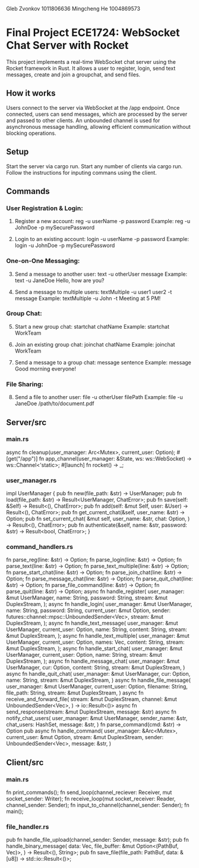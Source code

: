 Gleb Zvonkov 1011806636
Mingcheng He 1004869573

# Final Project ECE1724: WebSocket Chat Server with Rocket
This project implements a real-time WebSocket chat server using the Rocket framework in Rust.
It allows a user to register, login, send text messages, create and join a groupchat, and send files.

## How it works
Users connect to the server via WebSocket at the /app endpoint.
Once connected, users can send messages, which are processed by the server and passed to other clients.
An unbounded channel is used for asynchronous message handling, allowing efficient communication without blocking operations.

## Setup
Start the server via cargo run.
Start any number of clients via cargo run.
Follow the instructions for inputing commans using the client.

## Commands
### User Registration & Login:
1. Register a new account:
   reg -u userName -p password
   Example: reg -u JohnDoe -p mySecurePassword

2. Login to an existing account:
   login -u userName -p password
   Example: login -u JohnDoe -p mySecurePassword

### One-on-One Messaging:
3. Send a message to another user:
   text -u otherUser message
   Example: text -u JaneDoe Hello, how are you?

4. Send a message to multiple users:
   textMultiple -u user1 user2 -t message
   Example: textMultiple -u John -t Meeting at 5 PM!

### Group Chat:
5. Start a new group chat:
   startchat chatName
   Example: startchat WorkTeam

6. Join an existing group chat:
   joinchat chatName
   Example: joinchat WorkTeam

7. Send a message to a group chat:
   message sentence
   Example: message Good morning everyone!

### File Sharing:
8. Send a file to another user:
   file -u otherUser filePath
   Example: file -u JaneDoe /path/to/document.pdf


## Server/src
### main.rs
async fn cleanup(user_manager: Arc<Mutex<UserManager>>, current_user: Option<String>);
#[get("/app")]
fn app_channel(user_manager: &State<Context>, ws: ws::WebSocket) -> ws::Channel<'static>;
#[launch]
fn rocket() -> _;

### user_manager.rs
impl UserManager {
    pub fn new(file_path: &str) -> UserManager;
    pub fn load(file_path: &str) -> Result<UserManager, ChatError>;
    pub fn save(self: &Self) -> Result<(), ChatError>;
    pub fn add(self: &mut Self, user: &User) -> Result<(), ChatError>;
    pub fn get_current_chat(&self, user_name: &str) -> Option<String>;
    pub fn set_current_chat(
        &mut self,
        user_name: &str,
        chat: Option<String>,
    ) -> Result<(), ChatError>;
    pub fn authenticate(&self, name: &str, password: &str) -> Result<bool, ChatError>;
}

### command_handlers.rs
fn parse_reg(line: &str) -> Option<Command>;
fn parse_login(line: &str) -> Option<Command>;
fn parse_text(line: &str) -> Option<Command>;
fn parse_text_multiple(line: &str) -> Option<Command>;
fn parse_start_chat(line: &str) -> Option<Command>;
fn parse_join_chat(line: &str) -> Option<Command>;
fn parse_message_chat(line: &str) -> Option<Command>;
fn parse_quit_chat(line: &str) -> Option<Command>;
fn parse_file_command(line: &str) -> Option<Command>;
fn parse_quit(line: &str) -> Option<Command>;
async fn handle_register(
    user_manager: &mut UserManager,
    name: String,
    password: String,
    stream: &mut DuplexStream,
);
async fn handle_login(
    user_manager: &mut UserManager,
    name: String,
    password: String,
    current_user: &mut Option<String>,
    sender: futures::channel::mpsc::UnboundedSender<Vec<u8>>,
    stream: &mut DuplexStream,
);
async fn handle_text_message(
    user_manager: &mut UserManager,
    current_user: Option<String>,
    name: String,
    content: String,
    stream: &mut DuplexStream,
);
async fn handle_text_multiple(
    user_manager: &mut UserManager,
    current_user: Option<String>,
    names: Vec<String>,
    content: String,
    stream: &mut DuplexStream,
);
async fn handle_start_chat(
    user_manager: &mut UserManager,
    current_user: Option<String>,
    name: String,
    stream: &mut DuplexStream,
);
async fn handle_message_chat(
    user_manager: &mut UserManager,
    cur: Option<String>,
    content: String,
    stream: &mut DuplexStream,
)
async fn handle_quit_chat(
    user_manager: &mut UserManager,
    cur: Option<String>,
    name: String,
    stream: &mut DuplexStream,
)
async fn handle_file_message(
    user_manager: &mut UserManager,
    current_user: Option<String>,
    filename: String,
    file_path: String,
    stream: &mut DuplexStream,
)
async fn receive_and_forward_file(
    stream: &mut DuplexStream,
    channel: &mut UnboundedSender<Vec<u8>>,
) -> io::Result<()>
async fn send_response(stream: &mut DuplexStream, message: &str)
async fn notify_chat_users(
    user_manager: &mut UserManager,
    sender_name: &str,
    chat_users: HashSet<String>,
    message: &str,
)
fn parse_command(cmd: &str) -> Option<Command>
pub async fn handle_command(
    user_manager: &Arc<Mutex<UserManager>>,
    current_user: &mut Option<String>,
    stream: &mut DuplexStream,
    sender: UnboundedSender<Vec<u8>>,
    message: &str,
)

## Client/src
### main.rs
fn print_commands();
fn send_loop(channel_reciever: Receiver<OwnedMessage>, mut socket_sender: Writer<TcpStream>);
fn receive_loop(mut socket_receiver: Reader<TcpStream>, channel_sender: Sender<OwnedMessage>);
fn input_to_channel(channel_sender: Sender<OwnedMessage>);
fn main();

### file_handler.rs
pub fn handle_file_upload(channel_sender: Sender<OwnedMessage>, message: &str);
pub fn handle_binary_message(
    data: Vec<u8>,
    file_buffer: &mut Option<(PathBuf, Vec<u8>)>,
) -> Result<(), String>;
pub fn save_file(file_path: PathBuf, data: &[u8]) -> std::io::Result<()>;

